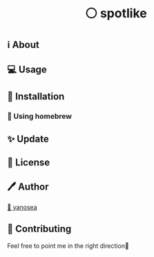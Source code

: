 <div align="center">

# ⚪ spotlike

</div>

## ℹ️ About

## 💻 Usage

## 🔧 Installation

### 🍺 Using homebrew

## ✨ Update

## 📃 License

## 🖊️ Author

[🏹 yanosea](https://github.com/yanosea)

## 🤝 Contributing

Feel free to point me in the right direction🙏
